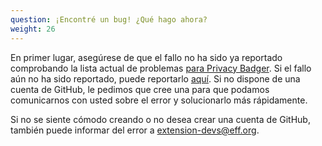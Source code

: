 ```yaml
---
question: ¡Encontré un bug! ¿Qué hago ahora?
weight: 26
---
```


En primer lugar, asegúrese de que el fallo no ha sido ya reportado comprobando la lista actual de problemas [para Privacy Badger](https://github.com/EFForg/privacybadger/issues). Si el fallo aún no ha sido reportado, puede reportarlo [aquí](https://github.com/EFForg/privacybadger/issues/new). Si no dispone de una cuenta de GitHub, le pedimos que cree una para que podamos comunicarnos con usted sobre el error y solucionarlo más rápidamente.

Si no se siente cómodo creando o no desea crear una cuenta de GitHub, también puede informar del error a [extension-devs@eff.org](mailto:extension-devs@eff.org).

